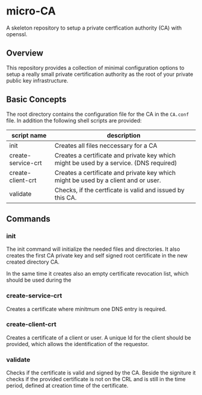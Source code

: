 # micro-CA
A skeleton repository to setup a private certfication authority (CA) with openssl.

## Overview
This repository provides a collection of minimal configuration options to setup a really small private certification authority as the root of your private public key infrastructure. 

## Basic Concepts
The root directory contains the configuration file for the CA in the `CA.conf` file. In addition the following shell scripts are provided:

script name        | description
-------------------|---------------------------------------
init               | Creates all files neccessary for a CA
create-service-crt | Creates a certificate and private key which might be used by a service. (DNS required)
create-client-crt  | Creates a certificate and private key which might be used by a client and or user.
validate           | Checks, if the certficate is valid and issued by this CA.

## Commands
### init
The init command will initialize the needed files and directories. It also creates the first CA private key and self signed root certificate in the new created directory CA.

In the same time it creates also an empty certificate revocation list, which should be used during the 

### create-service-crt
Creates a certificate where minitmum one DNS entry is required.

### create-client-crt
Creates a certificate of a client or user. A unique Id for the client should be provided, which allows the identification of the requestor.

### validate
Checks if the certificate is valid and signed by the CA. Beside the signiture it checks if the provided certificate is not on the CRL and is still in the time period, defined at creation time of the certificate.